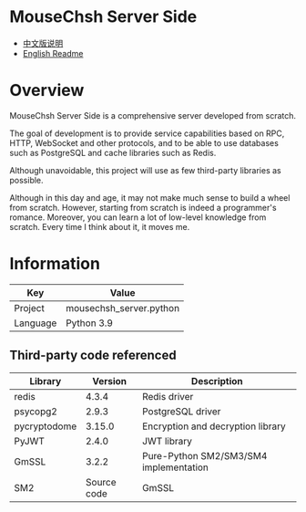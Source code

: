 # MouseChsh Server Side

* [中文版说明](./README.md "Chinese Readme")
* [English Readme](./README.en.md "英文版说明")

# Overview

MouseChsh Server Side is a comprehensive server developed from scratch.

The goal of development is to provide service capabilities based on RPC, HTTP, WebSocket and other protocols, and to be able to use databases such as PostgreSQL and cache libraries such as Redis.

Although unavoidable, this project will use as few third-party libraries as possible.

Although in this day and age, it may not make much sense to build a wheel from scratch. However, starting from scratch is indeed a programmer's romance. Moreover, you can learn a lot of low-level knowledge from scratch. Every time I think about it, it moves me.

# Information

| Key      | Value                   |
| -------- | ----------------------- |
| Project  | mousechsh_server.python |
| Language | Python 3.9              |

## Third-party code referenced

| Library      | Version     | Description                            |
| ------------ | ----------- | -------------------------------------- |
| redis        | 4.3.4       | Redis driver                           |
| psycopg2     | 2.9.3       | PostgreSQL driver                      |
| pycryptodome | 3.15.0      | Encryption and decryption library      |
| PyJWT        | 2.4.0       | JWT library                            |
| GmSSL        | 3.2.2       | Pure-Python SM2/SM3/SM4 implementation |
| SM2          | Source code | GmSSL                                  |
